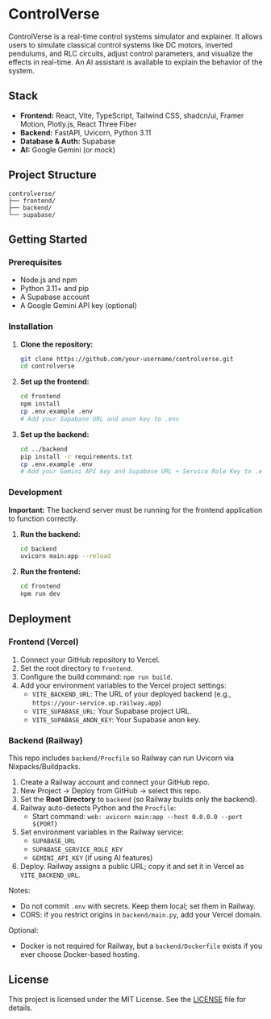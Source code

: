 # ControlVerse

ControlVerse is a real-time control systems simulator and explainer. It allows users to simulate classical control systems like DC motors, inverted pendulums, and RLC circuits, adjust control parameters, and visualize the effects in real-time. An AI assistant is available to explain the behavior of the system.

## Stack

-   **Frontend:** React, Vite, TypeScript, Tailwind CSS, shadcn/ui, Framer Motion, Plotly.js, React Three Fiber
-   **Backend:** FastAPI, Uvicorn, Python 3.11
-   **Database & Auth:** Supabase
-   **AI:** Google Gemini (or mock)

## Project Structure

```
controlverse/
├── frontend/
├── backend/
└── supabase/
```

## Getting Started

### Prerequisites

-   Node.js and npm
-   Python 3.11+ and pip
-   A Supabase account
-   A Google Gemini API key (optional)

### Installation

1.  **Clone the repository:**
    ```bash
    git clone https://github.com/your-username/controlverse.git
    cd controlverse
    ```

2.  **Set up the frontend:**
    ```bash
    cd frontend
    npm install
    cp .env.example .env
    # Add your Supabase URL and anon key to .env
    ```

3.  **Set up the backend:**
    ```bash
    cd ../backend
    pip install -r requirements.txt
    cp .env.example .env
    # Add your Gemini API key and Supabase URL + Service Role Key to .env
    ```

### Development

**Important:** The backend server must be running for the frontend application to function correctly.

1.  **Run the backend:**
    ```bash
    cd backend
    uvicorn main:app --reload
    ```

2.  **Run the frontend:**
    ```bash
    cd frontend
    npm run dev
    ```

## Deployment

### Frontend (Vercel)

1.  Connect your GitHub repository to Vercel.
2.  Set the root directory to `frontend`.
3.  Configure the build command: `npm run build`.
4.  Add your environment variables to the Vercel project settings:
    -   `VITE_BACKEND_URL`: The URL of your deployed backend (e.g., `https://your-service.up.railway.app`)
    -   `VITE_SUPABASE_URL`: Your Supabase project URL.
    -   `VITE_SUPABASE_ANON_KEY`: Your Supabase anon key.

### Backend (Railway)

This repo includes `backend/Procfile` so Railway can run Uvicorn via Nixpacks/Buildpacks.

1.  Create a Railway account and connect your GitHub repo.
2.  New Project → Deploy from GitHub → select this repo.
3.  Set the __Root Directory__ to `backend` (so Railway builds only the backend).
4.  Railway auto-detects Python and the `Procfile`:
    - Start command: `web: uvicorn main:app --host 0.0.0.0 --port ${PORT}`
5.  Set environment variables in the Railway service:
    - `SUPABASE_URL`
    - `SUPABASE_SERVICE_ROLE_KEY`
    - `GEMINI_API_KEY` (if using AI features)
6.  Deploy. Railway assigns a public URL; copy it and set it in Vercel as `VITE_BACKEND_URL`.

Notes:
- Do not commit `.env` with secrets. Keep them local; set them in Railway.
- CORS: if you restrict origins in `backend/main.py`, add your Vercel domain.

Optional:
- Docker is not required for Railway, but a `backend/Dockerfile` exists if you ever choose Docker-based hosting.

## License

This project is licensed under the MIT License. See the [LICENSE](LICENSE) file for details.
